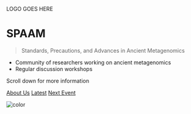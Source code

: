 LOGO GOES HERE

# SPAAM

>  Standards, Precautions, and Advances in Ancient Metagenomics

- Community of researchers working on ancient metagenomics
- Regular discussion workshops

Scroll down for more information

[About Us](#standards-precautions-and-advances-in-metagenomics)
[Latest](/latest.md)
[Next Event](spaam2/README.md)

<!-- background color -->

![color](#FFFFFF)